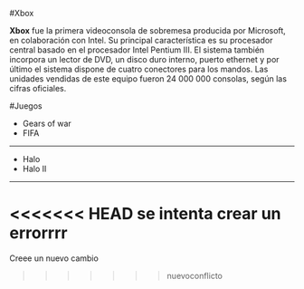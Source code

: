 
#Xbox

**Xbox** fue la primera videoconsola de sobremesa producida por Microsoft, en colaboración con Intel. Su principal característica es su procesador central basado en el procesador Intel Pentium III. El sistema también incorpora un lector de DVD, un disco duro interno, puerto ethernet y por último el sistema dispone de cuatro conectores para los mandos. Las unidades vendidas de este equipo fueron 24 000 000 consolas, según las cifras oficiales.


#Juegos 


* Gears of war 
* FIFA
----
 * Halo 
 * Halo II
----

<<<<<<< HEAD
se intenta crear un errorrrr
=======


Creee un nuevo cambio 
>>>>>>> nuevoconflicto

